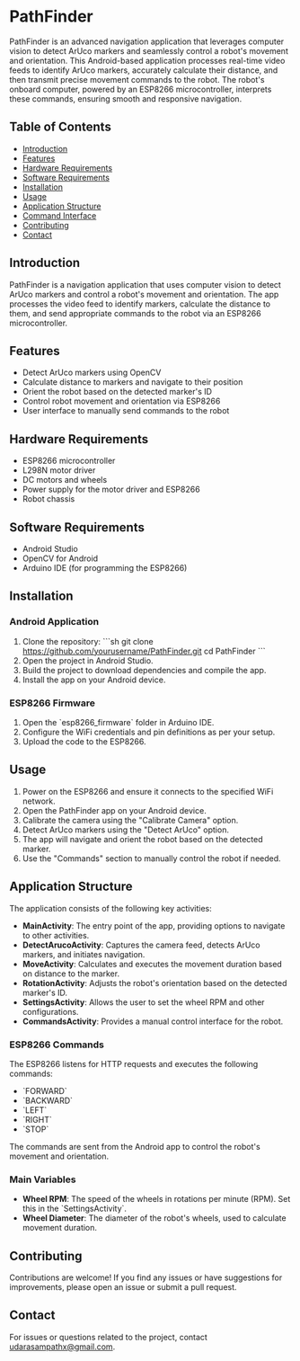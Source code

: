 
# PathFinder

PathFinder is an advanced navigation application that leverages computer vision to detect ArUco markers and seamlessly control a robot's movement and orientation. This Android-based application processes real-time video feeds to identify ArUco markers, accurately calculate their distance, and then transmit precise movement commands to the robot. The robot's onboard computer, powered by an ESP8266 microcontroller, interprets these commands, ensuring smooth and responsive navigation.

## Table of Contents
- [Introduction](#introduction)
- [Features](#features)
- [Hardware Requirements](#hardware-requirements)
- [Software Requirements](#software-requirements)
- [Installation](#installation)
- [Usage](#usage)
- [Application Structure](#application-structure)
- [Command Interface](#command-interface)
- [Contributing](#contributing)
- [Contact](#contact)

## Introduction
PathFinder is a navigation application that uses computer vision to detect ArUco markers and control a robot's movement and orientation. The app processes the video feed to identify markers, calculate the distance to them, and send appropriate commands to the robot via an ESP8266 microcontroller.

## Features
- Detect ArUco markers using OpenCV
- Calculate distance to markers and navigate to their position
- Orient the robot based on the detected marker's ID
- Control robot movement and orientation via ESP8266
- User interface to manually send commands to the robot

## Hardware Requirements
- ESP8266 microcontroller
- L298N motor driver
- DC motors and wheels
- Power supply for the motor driver and ESP8266
- Robot chassis

## Software Requirements
- Android Studio
- OpenCV for Android
- Arduino IDE (for programming the ESP8266)

## Installation

### Android Application
1. Clone the repository:
   \`\`\`sh
   git clone https://github.com/yourusername/PathFinder.git
   cd PathFinder
   \`\`\`
2. Open the project in Android Studio.
3. Build the project to download dependencies and compile the app.
4. Install the app on your Android device.

### ESP8266 Firmware
1. Open the \`esp8266_firmware\` folder in Arduino IDE.
2. Configure the WiFi credentials and pin definitions as per your setup.
3. Upload the code to the ESP8266.

## Usage
1. Power on the ESP8266 and ensure it connects to the specified WiFi network.
2. Open the PathFinder app on your Android device.
3. Calibrate the camera using the "Calibrate Camera" option.
4. Detect ArUco markers using the "Detect ArUco" option.
5. The app will navigate and orient the robot based on the detected marker.
6. Use the "Commands" section to manually control the robot if needed.

## Application Structure
The application consists of the following key activities:

- **MainActivity**: The entry point of the app, providing options to navigate to other activities.
- **DetectArucoActivity**: Captures the camera feed, detects ArUco markers, and initiates navigation.
- **MoveActivity**: Calculates and executes the movement duration based on distance to the marker.
- **RotationActivity**: Adjusts the robot's orientation based on the detected marker's ID.
- **SettingsActivity**: Allows the user to set the wheel RPM and other configurations.
- **CommandsActivity**: Provides a manual control interface for the robot.

### ESP8266 Commands
The ESP8266 listens for HTTP requests and executes the following commands:
- \`FORWARD\`
- \`BACKWARD\`
- \`LEFT\`
- \`RIGHT\`
- \`STOP\`

The commands are sent from the Android app to control the robot's movement and orientation.

### Main Variables
- **Wheel RPM**: The speed of the wheels in rotations per minute (RPM). Set this in the \`SettingsActivity\`.
- **Wheel Diameter**: The diameter of the robot's wheels, used to calculate movement duration.

## Contributing
Contributions are welcome! If you find any issues or have suggestions for improvements, please open an issue or submit a pull request.

## Contact
For issues or questions related to the project, contact udarasampathx@gmail.com.
